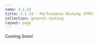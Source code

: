 ```yaml
---
name: 3.1.23
title: 3.1.23 - Performance Routing (PfR)
collection: general-routing
layout: page
---
```

Coming Soon!